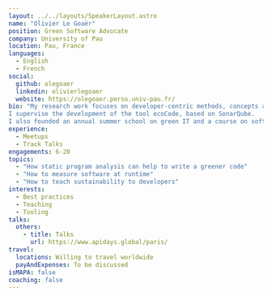 ```yaml
---
layout: ../../layouts/SpeakerLayout.astro
name: "Olivier Le Goaër"
position: Green Software Advocate
company: University of Pau
location: Pau, France
languages:
  - English
  - French
social:
  github: olegoaer
  linkedin: olivierlegoaer
  website: https://olegoaer.perso.univ-pau.fr/
bio: "My research work focuses on developer-centric methods, concepts and tools to create lower-carbon software. 
I supervise the development of the tool ecoCode, based on SonarQube. 
I also founded an annual summer school on green IT and a course on software sustainability for students at the master's level."
experience:
  - Meetups
  - Track Talks
engagements: 6-20
topics:
  - "How static program analysis can help to write a greener code"
  - "How to measure software at runtime"
  - "How to teach sustainability to developers"
interests:
  - Best practices
  - Teaching
  - Tooling
talks:
  others:
    - title: Talks
      url: https://www.apidays.global/paris/
travel:
  locations: Willing to travel worldwide
  payAndExpenses: To be discussed
isMAPA: false
coaching: false
---
```

